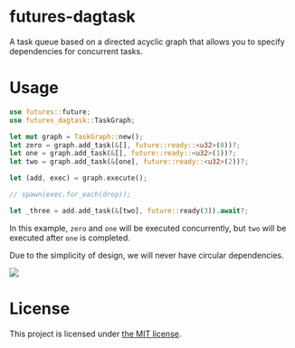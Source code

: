 # futures-dagtask

A task queue based on a directed acyclic graph
that allows you to specify dependencies for concurrent tasks.

# Usage

```rust
use futures::future;
use futures_dagtask::TaskGraph;

let mut graph = TaskGraph::new();
let zero = graph.add_task(&[], future::ready::<u32>(0))?;
let one = graph.add_task(&[], future::ready::<u32>(1))?;
let two = graph.add_task(&[one], future::ready::<u32>(2))?;

let (add, exec) = graph.execute();

// spawn(exec.for_each(drop));

let _three = add.add_task(&[two], future::ready(3)).await?;
```

In this example, `zero` and `one` will be executed concurrently,
but `two` will be executed after `one` is completed.

Due to the simplicity of design, we will never have circular dependencies.

![](https://upload.wikimedia.org/wikipedia/commons/c/c6/Topological_Ordering.svg)

# License

This project is licensed under [the MIT license](LICENSE).
